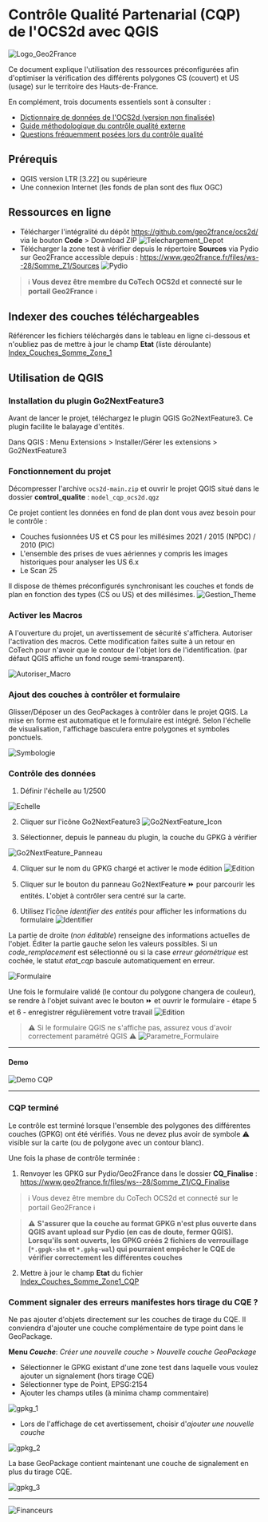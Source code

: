 # Contrôle Qualité Partenarial (CQP) de l'OCS2d avec QGIS

![Logo_Geo2France](./img/geo2france_alt.png)

Ce document explique l'utilisation des ressources préconfigurées afin d'optimiser la vérification des différents polygones CS (couvert) et US (usage) sur le territoire des Hauts-de-France.

En complément, trois documents essentiels sont à consulter :

- [Dictionnaire de données de l'OCS2d (version non finalisée)](https://github.com/geo2france/ocs2d/blob/main/documentation/dictionnaire_ocs2d_hdf.pdf)
- [Guide méthodologique du contrôle qualité externe](https://github.com/geo2france/ocs2d/blob/main/documentation/guide_methodo_cqe_ocs2d_hdf.pdf)
- [Questions fréquemment posées lors du contrôle qualité](https://github.com/geo2france/ocs2d/wiki/FAQ-Contr%C3%B4le-Qualit%C3%A9-Partenarial)

## Prérequis

- QGIS version LTR [3.22] ou supérieure
- Une connexion Internet (les fonds de plan sont des flux OGC)

## Ressources en ligne

- Télécharger l'intégralité du dépôt <https://github.com/geo2france/ocs2d/> via le bouton **Code** > Download ZIP
![Telechargement_Depot](./img/github_1.png)
- Télécharger la zone test à vérifier depuis le répertoire **Sources** via Pydio sur Geo2France accessible depuis : <https://www.geo2france.fr/files/ws--28/Somme_Z1/Sources>
![Pydio](./img/pydio_1.gif)

> :information_source: **Vous devez être membre du CoTech OCS2d et connecté sur le portail Geo2France** :information_source:

## Indexer des couches téléchargeables

Référencer les fichiers téléchargés dans le tableau en ligne ci-dessous et n'oubliez pas de mettre à jour le champ **Etat** (liste déroulante)
[Index_Couches_Somme_Zone_1](https://docs.google.com/spreadsheets/d/141QZYF7PUW_Cr1RG6Ragm9nKG9eFurMOu5JM8RGYMDk/edit?usp=sharing)

## Utilisation de QGIS

### Installation du plugin Go2NextFeature3

Avant de lancer le projet, téléchargez le plugin QGIS Go2NextFeature3. Ce plugin facilite le balayage d'entités.

Dans QGIS : Menu Extensions > Installer/Gérer les extensions > Go2NextFeature3

### Fonctionnement du projet

Décompresser l'archive `ocs2d-main.zip` et ouvrir le projet QGIS situé dans le dossier **control_qualite** : `model_cqp_ocs2d.qgz`

Ce projet contient les données en fond de plan dont vous avez besoin pour le contrôle :

- Couches fusionnées US et CS pour les millésimes 2021 / 2015 (NPDC) / 2010 (PIC)
- L'ensemble des prises de vues aériennes y compris les images historiques pour analyser les US 6.x
- Le Scan 25

Il dispose de thèmes préconfigurés synchronisant les couches et fonds de plan en fonction des types (CS ou US) et des millésimes.
![Gestion_Theme](./img/qgis_settings_2.png)

### Activer les Macros

A l'ouverture du projet, un avertissement de sécurité s'affichera. Autoriser l'activation des macros.
Cette modification faites suite à un retour en CoTech pour n'avoir que le contour de l'objet lors de l'identification. (par défaut QGIS affiche un fond rouge semi-transparent).

![Autoriser_Macro](./img/qgis_macro.png)

### Ajout des couches à contrôler et formulaire

Glisser/Déposer un des GeoPackages à contrôler dans le projet QGIS.
La mise en forme est automatique et le formulaire est intégré.
Selon l'échelle de visualisation, l'affichage basculera entre polygones et symboles ponctuels.

![Symbologie](./img/qgis_settings_3.png)

### Contrôle des données

1. Définir l'échelle au 1/2500

![Echelle](./img/qgis_settings_4.png)

2. Cliquer sur l'icône Go2NextFeature3
![Go2NextFeature_Icon](./img/qgis_settings_5.png)

3. Sélectionner, depuis le panneau du plugin, la couche du GPKG à vérifier

![Go2NextFeature_Panneau](./img/qgis_settings_6.png)

4. Cliquer sur le nom du GPKG chargé et activer le mode édition
![Edition](./img/qgis_settings_7a.png)

5. Cliquer sur le bouton du panneau Go2NextFeature :fast_forward: pour parcourir les entités. L'objet à contrôler sera centré sur la carte.

6. Utilisez l'icône _identifier des entités_ pour afficher les informations du formulaire
![Identifier](./img/qgis_settings_7b.png)

La partie de droite (_non éditable_) renseigne des informations actuelles de l'objet. Éditer la partie gauche selon les valeurs possibles.
Si un _code_remplacement_ est sélectionné ou si la case _erreur géométrique_ est cochée, le statut _etat_cqp_ bascule automatiquement en erreur.

![Formulaire](./img/formulaire_1.png)

Une fois le formulaire validé (le contour du polygone changera de couleur), se rendre à l'objet suivant avec le bouton :fast_forward: et ouvrir le formulaire - étape 5 et 6 - enregistrer régulièrement votre travail ![Edition](./img/qgis_settings_8.png)

> :warning: Si le formulaire QGIS ne s'affiche pas, assurez vous d'avoir correctement paramétré QGIS :warning:
![Parametre_Formulaire](./img/qgis_settings_1.jpg)

---

#### Demo

![Demo CQP](./img/demo_cqp_1.gif)

----

### CQP terminé

Le contrôle est terminé lorsque l'ensemble des polygones des différentes couches (GPKG) ont été vérifiés. Vous ne devez plus avoir de symbole :warning: visible sur la carte (ou de polygone avec un contour blanc).

Une fois la phase de contrôle terminée :

1. Renvoyer les GPKG sur Pydio/Geo2France dans le dossier **CQ_Finalise** : <https://www.geo2france.fr/files/ws--28/Somme_Z1/CQ_Finalise>

> :information_source: Vous devez être membre du CoTech OCS2d et connecté sur le portail Geo2France :information_source:

> :warning: **S'assurer que la couche au format GPKG n'est plus ouverte dans QGIS avant upload sur Pydio (en cas de doute, fermer QGIS). Lorsqu'ils sont ouverts, les GPKG créés 2 fichiers de verrouillage (`*.gpgk-shm` et `*.gpkg-wal`) qui pourraient empêcher le CQE de vérifier correctement les différentes couches**

2. Mettre à jour le champ **Etat** du fichier [Index_Couches_Somme_Zone1_CQP](https://docs.google.com/spreadsheets/d/141QZYF7PUW_Cr1RG6Ragm9nKG9eFurMOu5JM8RGYMDk/edit?usp=sharing)

### Comment signaler des erreurs manifestes hors tirage du CQE ?

Ne pas ajouter d'objets directement sur les couches de tirage du CQE.
Il conviendra d'ajouter une couche complémentaire de type point dans le GeoPackage.

**Menu _Couche_**: _Créer une nouvelle couche_ > _Nouvelle couche GeoPackage_

- Sélectionner le GPKG existant d'une zone test dans laquelle vous voulez ajouter un signalement (hors tirage CQE)
- Sélectionner type de Point, EPSG:2154
- Ajouter les champs utiles (à minima champ commentaire)

![gpkg_1](https://raw.githubusercontent.com/geo2france/ocs2d/main/documentation/img/creation_couche_gpkg_1.png)

- Lors de l'affichage de cet avertissement, choisir d'_ajouter une nouvelle couche_

![gpkg_2](https://raw.githubusercontent.com/geo2france/ocs2d/main/documentation/img/creation_couche_gpkg_2.png)

La base GeoPackage contient maintenant une couche de signalement en plus du tirage CQE.

![gpkg_3](https://raw.githubusercontent.com/geo2france/ocs2d/main/documentation/img/creation_couche_gpkg_3.png)

---

![Financeurs](./img/bandeau_financeurs.png)